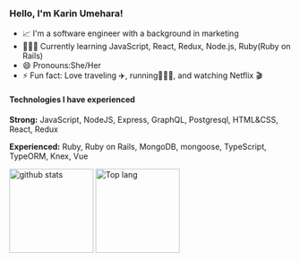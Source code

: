 ### Hello, I'm Karin Umehara!

- 📈 I'm a software engineer with a background in marketing 
- 👩🏻‍💻 Currently learning JavaScript, React, Redux, Node.js, Ruby(Ruby on Rails)
- 😄 Pronouns:She/Her
- ⚡ Fun fact: Love traveling ✈️, running🏃🏻‍♀️, and watching Netflix 🎬

#### Technologies I have experienced
**Strong:**
JavaScript, NodeJS, Express, GraphQL, Postgresql, HTML&CSS, React, Redux

**Experienced:**
Ruby, Ruby on Rails, MongoDB, mongoose, TypeScript, TypeORM, Knex, Vue

<p align="left"> 
  <img alt="github stats" height="150px" src="https://github-readme-stats.vercel.app/api?username=karin0216&show_icons=true&theme=material-palenight" />
  <img alt="Top lang" height="150px" src="https://github-readme-stats.vercel.app/api/top-langs/?username=karin0216&layout=compact&theme=material-palenight" />
</p>

<!--
**karin0216/karin0216** is a ✨ _special_ ✨ repository because its `README.md` (this file) appears on your GitHub profile.

Here are some ideas to get you started:

- 🔭 I’m currently working on ...
- 🌱 I’m currently learning ...
- 👯 I’m looking to collaborate on ...
- 🤔 I’m looking for help with ...
- 💬 Ask me about ...
- 📫 How to reach me: ...
- 😄 Pronouns: ...
- ⚡ Fun fact: ...
-->
